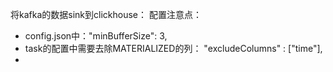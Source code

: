 将kafka的数据sink到clickhouse：
配置注意点：
+ config.json中："minBufferSize": 3,
+ task的配置中需要去除MATERIALIZED的列： "excludeColumns" : ["time"],
+ 